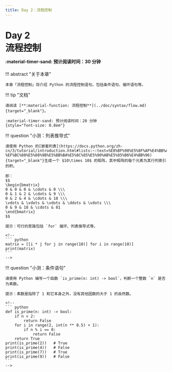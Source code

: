 ```yaml
---
title: Day 2：流程控制
---
```


# Day 2<br>**流程控制**<p style="font-size: 0.5em"> :material-timer-sand: 预计阅读时间：30 分钟 </p>

!!! abstract "关于本章"

    本章「流程控制」将介绍 Python 的流程控制语句，包括条件语句、循环语句等。

!!! tip "文档"

    请阅读 [**:material-function: 流程控制**](../doc/syntax/flow.md){target="_blank"}。

    :material-timer-sand: 预计阅读时间：20 分钟
    {style="font-size: 0.8em"}

!!! question "小测：列表推导式"

    请使用 Python 的[嵌套列表](https://docs.python.org/zh-cn/3/tutorial/introduction.html#lists:~:text=%E8%BF%98%E5%8F%AF%E4%BB%A5-,%E5%B5%8C%E5%A5%97%E5%88%97%E8%A1%A8,-%EF%BC%88%E5%88%9B%E5%BB%BA%E5%8C%85%E5%90%AB%E5%85%B6%E4%BB%96){target="_blank"}生成一个 $10\times 10$ 的矩阵，其中矩阵的每个元素为其行列索引的积。

    即：
    $$
    \begin{bmatrix}
    0 & 0 & 0 & \cdots & 0 \\\
    0 & 1 & 2 & \cdots & 9 \\\
    0 & 2 & 4 & \cdots & 18 \\\
    \vdots & \vdots & \vdots & \ddots & \vdots \\\
    0 & 9 & 18 & \cdots & 81
    \end{bmatrix}
    $$

    提示：可行的思路包括 `for` 循环、列表推导式等。

    <!--
    ``` python
    matrix = [[i * j for j in range(10)] for i in range(10)]
    print(matrix)
    ```
    -->

!!! question "小测：条件语句"

    请使用 Python 编写一个函数 `is_prime(n: int) -> bool`，判断一个整数 `n` 是否为素数。

    提示：素数是指除了 1 和它本身之外，没有其他因数的大于 1 的自然数。

    <!--
    ``` python
    def is_prime(n: int) -> bool:
        if n < 2:
            return False
        for i in range(2, int(n ** 0.5) + 1):
            if n % i == 0:
                return False
        return True
    print(is_prime(2))   # True
    print(is_prime(4))   # False
    print(is_prime(7))   # True
    print(is_prime(9))   # False
    ```
    -->
